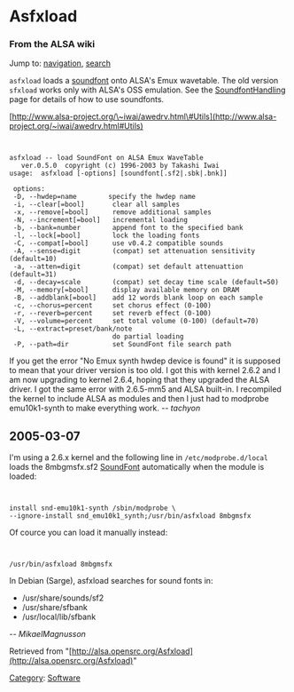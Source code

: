 Asfxload
========

### From the ALSA wiki

Jump to: [navigation](#mw-head), [search](#p-search)

`asfxload` loads a [soundfont](/Soundfont "Soundfont") onto ALSA's Emux
wavetable. The old version `sfxload` works only with ALSA's OSS
emulation. See the
[SoundfontHandling](/SoundfontHandling "SoundfontHandling") page for
details of how to use soundfonts.

[http://www.alsa-project.org/\~iwai/awedrv.html\#Utils](http://www.alsa-project.org/~iwai/awedrv.html#Utils)

` `

    asfxload -- load SoundFont on ALSA Emux WaveTable
       ver.0.5.0  copyright (c) 1996-2003 by Takashi Iwai
    usage:  asfxload [-options] [soundfont[.sf2|.sbk|.bnk]]

     options:
     -D, --hwdep=name        specify the hwdep name
     -i, --clear[=bool]       clear all samples
     -x, --remove[=bool]      remove additional samples
     -N, --increment[=bool]   incremental loading
     -b, --bank=number        append font to the specified bank
     -l, --lock[=bool]        lock the loading fonts
     -C, --compat[=bool]      use v0.4.2 compatible sounds
     -A, --sense=digit        (compat) set attenuation sensitivity (default=10)
     -a, --atten=digit        (compat) set default attenuattion (default=31)
     -d, --decay=scale        (compat) set decay time scale (default=50)
     -M, --memory[=bool]      display available memory on DRAM
     -B, --addblank[=bool]    add 12 words blank loop on each sample
     -c, --chorus=percent     set chorus effect (0-100)
     -r, --reverb=percent     set reverb effect (0-100)
     -V, --volume=percent     set total volume (0-100) (default=70)
     -L, --extract=preset/bank/note
                              do partial loading
     -P, --path=dir           set SoundFont file search path

If you get the error "No Emux synth hwdep device is found" it is
supposed to mean that your driver version is too old. I got this with
kernel 2.6.2 and I am now upgrading to kernel 2.6.4, hoping that they
upgraded the ALSA driver. I got the same error with 2.6.5-mm5 and ALSA
built-in. I recompiled the kernel to include ALSA as modules and then I
just had to modprobe emu10k1-synth to make everything work. *-- tachyon*

2005-03-07
----------

I'm using a 2.6.x kernel and the following line in
`/etc/modprobe.d/local` loads the 8mbgmsfx.sf2
[SoundFont](/SoundFont "SoundFont") automatically when the module is
loaded:

` `

    install snd-emu10k1-synth /sbin/modprobe \
    --ignore-install snd_emu10k1_synth;/usr/bin/asfxload 8mbgmsfx

Of cource you can load it manually instead:

` `

    /usr/bin/asfxload 8mbgmsfx

In Debian (Sarge), asfxload searches for sound fonts in:

-   /usr/share/sounds/sf2
-   /usr/share/sfbank
-   /usr/local/lib/sfbank

-- *MikaelMagnusson*

Retrieved from
"[http://alsa.opensrc.org/Asfxload](http://alsa.opensrc.org/Asfxload)"

[Category](/Special:Categories "Special:Categories"):
[Software](/Category:Software "Category:Software")

